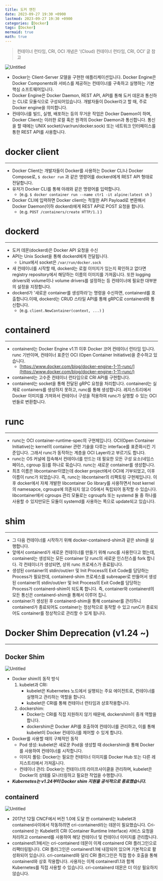 ```yaml
---
title: 도커 엔진
date: 2023-09-27 19:30 +0900
lastmod: 2023-09-27 19:30 +0900
categories: [Docker]
tags: [Docker]
mermaid: true
math: true
---
```


> 컨테이너 런타임, CRI, OCI 개념은 ‘(Cloud) 컨테이너 런타임, CRI, OCI’ 글 참고
>

![Untitled](/assets/img/2023-09-27-post230927/Untitled.png)

- Docker는 Client-Server 모델을 구현한 애플리케이션입니다. Docker Engine은 Docker Components와 서비스를 제공하는 컨테이너를 구축하고 실행하는 기본 핵심 소프트웨어입니다.
- Docker Engine은 Docker Daemon, REST API, API를 통해 도커 데몬과 통신하는 CLI로 모듈식으로 구성되어있습니다. 개발자들이 Docker라고 할 때, 주로 Docker engine을 의미합니다.
- 컨테이너를 빌드, 실행, 배포하는 등의 무거운 작업은 Docker Daemon이 하며, Docker Client는 이러한 로컬 혹은 원격의 Docker Daemon과 통신합니다. 통신을 할 때에는 UNIX socket(/var/run/docker.sock) 또는 네트워크 인터페이스를 통한 REST API를 사용합니다.

# docker client

---

- Docker Client는 개발자들이 Docker를 사용하는 Docker CLI나 Docker Compose로, `$ docker run` 과 같은 명령어를 dockerd에게 REST API 형태로 전달합니다.
- 유저가 Docker CLI를 통해 아래와 같은 명령어를 입력합니다.
    - (e.g. `$ docker container run --name ctr1 -it alpine:latest sh` )
- Docker CLI에 입력하면 Docker client는 적절한 API Payload로 변환해서 Docker Daemon(이하 dockerd)에게 REST API로 POST 요청을 합니다.
    - (e.g. `POST /containers/create HTTP/1.1` )

# dockerd

---

- 도커 데몬(dockerd)은 Docker API 요청을 수신
- API는 Unix Socket을 통해 dockerd에게 전달됩니다.
    - Linux에서 socket은 `/var/run/docker.sock`
- 새 컨테이너를 시작할 때, dockerd는 로컬 이미지가 있는지 확인하고 없다면 registry repository에서 해당하는 이름의 이미지를 가져옵니다. 또한 logging drivers와 volume이나 volume drivers를 설정하는 등 컨테이너에 필요한 대부분의 설정을 지정합니다.
- dockerd가 '새로운 container를 생성하라'는 명령을 수신하면, containerd를 호출합니다.이때, dockerd는 CRUD 스타일 API를 통해 gRPC로 containerd와 통신합니다.
    - (e.g. `client.NewContainer(context, ...)` )

# containerd

---

- containerd는 Docker Engine v1.11 이후 Docker 코어 컨테이너 런타임 입니다. runc 기반이며, 컨테이너 표준인 OCI (Open Container Initiative)을 준수하고 있습니다.
    - [https://www.docker.com/blog/docker-engine-1-11-runc/](https://www.docker.com/blog/docker-engine-1-11-runc/)
- containerd는 고수준 컨테이너 런타임으로 CRI API를 구현합니다.
- containerd는 socket을 통해 전달된 gRPC 요청을 처리합니다. containerd는 실제로 containers를 생성하지 못하고, runc를 통해 생성합니다. 레지스트리에서 Docker 이미지를 가져와서 컨테이너 구성을 적용하여 runc가 실행할 수 있는 OCI 번들로 변환합니다.

# runc

---

- runc는 OCI container-runtime-spec의 구현체입니다. OCI(Open Container Initiative)는 kernel의 container 관련 기술을 다루는 interface를 표준화시킨 기준입니다. 그래서 runc가 동작하는 계층을 OCI Layer라고 부르기도 합니다.
- runc는 OS 커널에 접속해서 컨테이너를 만드는 데 필요한 모든 구성 요소(네임스페이스, cgroup 등)를 하나로 묶습니다. runc는 새로운 container를 생성합니다.
- 최초 이름은 libcontainer이였는데 docker project에서 OCI에 기부되었고, 이후 이름이 runc가 되었습니다. 즉, runc는 libcontainer의 리팩토링 구현체입니다. 이후 docker에서 자체 개발한 libcontainer Go library를 사용하면서 host kernel의 namesapce,  cgroups에 의존되지 않고 OS에서 독립되어 동작할 수 있습니다. libcontainer에서 cgroups 관리 모듈로는 cgroupfs 또는 systemd 둘 중 하나를 사용할 수 있지만모든 모듈이 systemd를 사용하는 쪽으로 update되고 있습니다.

# shim

---

- 그 다음 컨테이너를 시작하기 위해 docker-containerd-shim과 같은 shim을 실행합니다.
- 앞에서 containerd가 새로운 컨테이너를 만들기 위해 runc를 사용한다고 했는데, containerd는 생성되는 모든 container 당 runc의 새로운 인스턴스를 fork 합니다. 각 컨테이너가 생성되면, 상위 runc 프로세스가 종료됩니다.
- 생성된 container의 stdin/out/err 및 Init Process의 Exit Code를 담당하는 Process가 필요한데, containerd-shim 프로세스를 subreaper로 만들어서 생성된 container의 stdin/out/err 및 Init Process의 Exit Code를 담당하는 Process가 containerd-shim이 되도록 합니다. 즉, container와 containerd의 모든 통신은 containerd-shim을 통해서 이루어 집니.
- container가 생성된 후 containerd-shim을 통해 container를 관리하니 containerd가 종료되어도 container는 정상적으로 동작할 수 있고 runC가 종료되어도 container를 정상적으로 관리할 수 있게 됩니다.

# Docker Shim Deprecation (v1.24 ~)

---
## Docker Shim

![Untitled](/assets/img/2023-09-27-post230927/Untitled%201.png)

- Docker shim의 동작 방식
    1. kubelet과 CRI:
        - kubelet은 Kubernetes 노드에서 실행되는 주요 에이전트로, 컨테이너를 실행하고 관리하는 역할을 합니다.
        - kubelet은 CRI를 통해 컨테이너 런타임과 상호작용합니다.
    2. dockershim:
        - Docker는 CRI를 직접 지원하지 않기 때문에, dockershim이 중개 역할을 합니다.
        - dockershim은 Docker API를 호출하여 컨테이너를 관리하고, 이를 통해 kubelet이 Docker 컨테이너를 제어할 수 있게 합니다.
- Docker를 사용할 때의 구체적인 동작
    - Pod 생성: kubelet은 새로운 Pod을 생성할 때 dockershim을 통해 Docker를 사용하여 컨테이너를 시작합니다.
    - 이미지 풀링: Docker는 필요한 컨테이너 이미지를 Docker Hub 또는 다른 레지스트리에서 가져옵니다.
    - 컨테이너 관리: Docker는 컨테이너의 라이프사이클을 관리하며, kubelet은 Docker의 상태를 모니터링하고 필요한 작업을 수행합니다.
- ***Kubernetes는 v1.24부터 Docker shim 지원을 공식적으로 종료했습니다.***

## containerd

![Untitled](/assets/img/2023-09-27-post230927/Untitled%202.png)

- 2017년 12월 CNCF에서 버전 1.0에 도달 한 containerd는 kubelet과 containerd사이에서 작동하려면 cri-containerd라는 데몬이 필요했습니다. Cri-containerd 는 Kubelet의 CRI (Container Runtime Interface) 서비스 요청을 처리하고 containerd를 사용하여 해당 컨테이너 및 컨테이너 이미지를 관리합니다.
- containerd1.1에서는 cri-containerd 데몬이 이제 containerd CRI 플러그인으로 리팩터링됩니다. CRI 플러그인은 containerd1.1에 내장되어 있으며 기본적으로 활성화되어 있습니다. cri-containerd와 달리 CRI 플러그인은 직접 함수 호출을 통해 containerd와 상호 작용합니다. 사용자는 이제 containerd1.1과 함께 Kubernetes를 직접 사용할 수 있습니다. cri-containerd 데몬은 더 이상 필요하지 않습니다.
